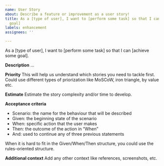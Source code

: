 ```yaml
---
name: User Story
about: Describe a feature or improvement as a user story!
title: As a [type of user], I want to [perform some task] so that I can [achieve some
  goal]
labels: enhancement
assignees: ''

---
```


As a [type of user], I want to [perform some task] so that I can [achieve some goal].

**Description**
...

**Priority**
This will help us understand which stories you need to tackle first. Could use different types of priorization like MoSCoW, iron triangle, by value etc.

**Estimate**
Estimate the story complexity and/or time to develop.

**Acceptance criteria**
- Scenario: the name for the behaviour that will be described
- Given:  the beginning state of the scenario
- When: specific action that the user makes
- Then: the outcome of the action in “When”
- And: used to continue any of three previous statements

When it is hard to fit in the Given/When/Then structure, you could use the rules-oriented structure.

**Additional context**
Add any other context like references, screenshots, etc.
